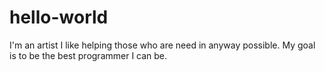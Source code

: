 # hello-world

I'm an artist
I like helping those who are need in anyway possible.
My goal is to be the best programmer I can be.
